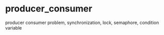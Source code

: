# producer_consumer
producer consumer problem, synchronization, lock, semaphore, condition variable
